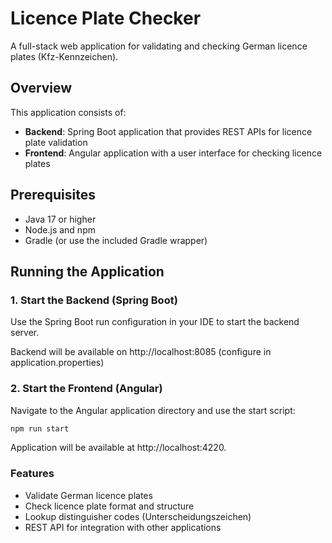 # Licence Plate Checker

A full-stack web application for validating and checking German licence plates (Kfz-Kennzeichen).

## Overview

This application consists of:
- **Backend**: Spring Boot application that provides REST APIs for licence plate validation
- **Frontend**: Angular application with a user interface for checking licence plates

## Prerequisites

- Java 17 or higher
- Node.js and npm
- Gradle (or use the included Gradle wrapper)

## Running the Application

### 1. Start the Backend (Spring Boot)

Use the Spring Boot run configuration in your IDE to start the backend server.

Backend will be available on http://localhost:8085 
(configure in application.properties)

### 2. Start the Frontend (Angular)

Navigate to the Angular application directory and use the start script:

```bash
npm run start
```

Application will be available at http://localhost:4220.

### Features
- Validate German licence plates
- Check licence plate format and structure
- Lookup distinguisher codes (Unterscheidungszeichen)
- REST API for integration with other applications